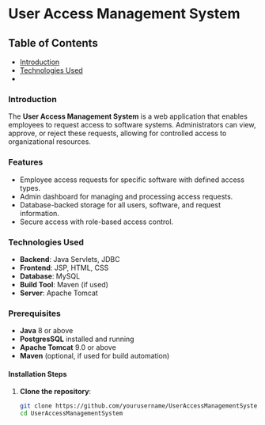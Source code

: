# User Access Management System

## Table of Contents
- [Introduction](#introduction)
- [Technologies Used](#technologies-used)
- 

### Introduction
The **User Access Management System** is a web application that enables employees to request access to software systems. Administrators can view, approve, or reject these requests, allowing for controlled access to organizational resources.

### Features
- Employee access requests for specific software with defined access types.
- Admin dashboard for managing and processing access requests.
- Database-backed storage for all users, software, and request information.
- Secure access with role-based access control.

### Technologies Used
- **Backend**: Java Servlets, JDBC
- **Frontend**: JSP, HTML, CSS
- **Database**: MySQL
- **Build Tool**: Maven (if used)
- **Server**: Apache Tomcat
### Prerequisites
- **Java** 8 or above
- **PostgresSQL** installed and running
- **Apache Tomcat** 9.0 or above
- **Maven** (optional, if used for build automation)

#### Installation Steps

1. **Clone the repository**:
   ```bash
   git clone https://github.com/yourusername/UserAccessManagementSystem.git
   cd UserAccessManagementSystem
